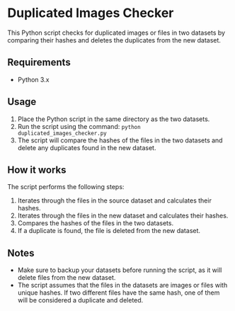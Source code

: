 <!DOCTYPE html>
<html lang="en">
<head>
  <meta charset="UTF-8">
  <meta name="viewport" content="width=device-width, initial-scale=1.0">
  <title>README - Duplicated Images Checker</title>
</head>
<body>
  <h1>Duplicated Images Checker</h1>
  <p>This Python script checks for duplicated images or files in two datasets by comparing their hashes and deletes the duplicates from the new dataset.</p>

  <h2>Requirements</h2>
  <ul>
    <li>Python 3.x</li>
  </ul>

  <h2>Usage</h2>
  <ol>
    <li>Place the Python script in the same directory as the two datasets.</li>
    <li>Run the script using the command: <code>python duplicated_images_checker.py</code></li>
    <li>The script will compare the hashes of the files in the two datasets and delete any duplicates found in the new dataset.</li>
  </ol>

  <h2>How it works</h2>
  <p>The script performs the following steps:</p>
  <ol>
    <li>Iterates through the files in the source dataset and calculates their hashes.</li>
    <li>Iterates through the files in the new dataset and calculates their hashes.</li>
    <li>Compares the hashes of the files in the two datasets.</li>
    <li>If a duplicate is found, the file is deleted from the new dataset.</li>
  </ol>

  <h2>Notes</h2>
  <ul>
    <li>Make sure to backup your datasets before running the script, as it will delete files from the new dataset.</li>
    <li>The script assumes that the files in the datasets are images or files with unique hashes. If two different files have the same hash, one of them will be considered a duplicate and deleted.</li>
  </ul>
</body>
</html>
